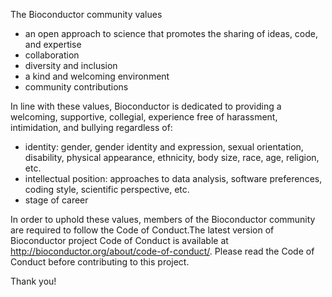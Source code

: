 The Bioconductor community values

* an open approach to science that promotes the sharing of ideas, code, and expertise
* collaboration
* diversity and inclusion
* a kind and welcoming environment
* community contributions

In line with these values, Bioconductor is dedicated to providing a welcoming, supportive, collegial, experience free of harassment, intimidation, and bullying regardless of:

* identity: gender, gender identity and expression, sexual orientation, disability, physical appearance, ethnicity, body size, race, age, religion, etc.
* intellectual position: approaches to data analysis, software preferences, coding style, scientific perspective, etc.
* stage of career

In order to uphold these values, members of the Bioconductor community are required to follow the Code of Conduct.The latest version of Bioconductor project Code of Conduct is available at http://bioconductor.org/about/code-of-conduct/. Please read the Code of Conduct before contributing to this project.

Thank you!

